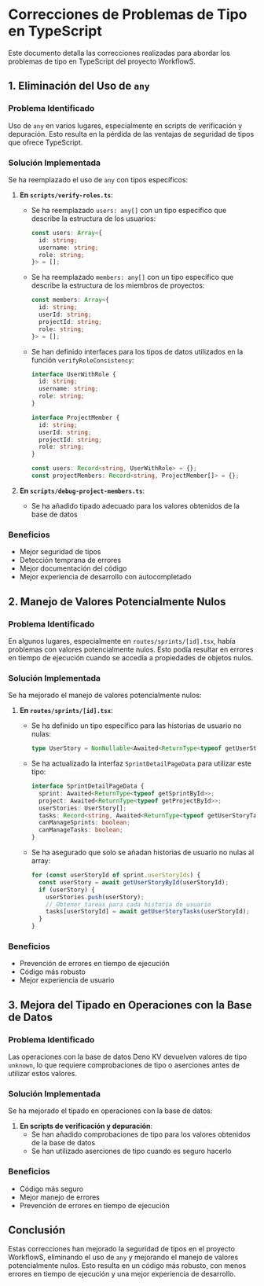 # Correcciones de Problemas de Tipo en TypeScript

Este documento detalla las correcciones realizadas para abordar los problemas de tipo en TypeScript del proyecto WorkflowS.

## 1. Eliminación del Uso de `any`

### Problema Identificado
Uso de `any` en varios lugares, especialmente en scripts de verificación y depuración. Esto resulta en la pérdida de las ventajas de seguridad de tipos que ofrece TypeScript.

### Solución Implementada
Se ha reemplazado el uso de `any` con tipos específicos:

1. **En `scripts/verify-roles.ts`**:
   - Se ha reemplazado `users: any[]` con un tipo específico que describe la estructura de los usuarios:
     ```typescript
     const users: Array<{
       id: string;
       username: string;
       role: string;
     }> = [];
     ```

   - Se ha reemplazado `members: any[]` con un tipo específico que describe la estructura de los miembros de proyectos:
     ```typescript
     const members: Array<{
       id: string;
       userId: string;
       projectId: string;
       role: string;
     }> = [];
     ```

   - Se han definido interfaces para los tipos de datos utilizados en la función `verifyRoleConsistency`:
     ```typescript
     interface UserWithRole {
       id: string;
       username: string;
       role: string;
     }

     interface ProjectMember {
       id: string;
       userId: string;
       projectId: string;
       role: string;
     }

     const users: Record<string, UserWithRole> = {};
     const projectMembers: Record<string, ProjectMember[]> = {};
     ```

2. **En `scripts/debug-project-members.ts`**:
   - Se ha añadido tipado adecuado para los valores obtenidos de la base de datos

### Beneficios
- Mejor seguridad de tipos
- Detección temprana de errores
- Mejor documentación del código
- Mejor experiencia de desarrollo con autocompletado

## 2. Manejo de Valores Potencialmente Nulos

### Problema Identificado
En algunos lugares, especialmente en `routes/sprints/[id].tsx`, había problemas con valores potencialmente nulos. Esto podía resultar en errores en tiempo de ejecución cuando se accedía a propiedades de objetos nulos.

### Solución Implementada
Se ha mejorado el manejo de valores potencialmente nulos:

1. **En `routes/sprints/[id].tsx`**:
   - Se ha definido un tipo específico para las historias de usuario no nulas:
     ```typescript
     type UserStory = NonNullable<Awaited<ReturnType<typeof getUserStoryById>>>;
     ```

   - Se ha actualizado la interfaz `SprintDetailPageData` para utilizar este tipo:
     ```typescript
     interface SprintDetailPageData {
       sprint: Awaited<ReturnType<typeof getSprintById>>;
       project: Awaited<ReturnType<typeof getProjectById>>;
       userStories: UserStory[];
       tasks: Record<string, Awaited<ReturnType<typeof getUserStoryTasks>>>;
       canManageSprints: boolean;
       canManageTasks: boolean;
     }
     ```

   - Se ha asegurado que solo se añadan historias de usuario no nulas al array:
     ```typescript
     for (const userStoryId of sprint.userStoryIds) {
       const userStory = await getUserStoryById(userStoryId);
       if (userStory) {
         userStories.push(userStory);
         // Obtener tareas para cada historia de usuario
         tasks[userStoryId] = await getUserStoryTasks(userStoryId);
       }
     }
     ```

### Beneficios
- Prevención de errores en tiempo de ejecución
- Código más robusto
- Mejor experiencia de usuario

## 3. Mejora del Tipado en Operaciones con la Base de Datos

### Problema Identificado
Las operaciones con la base de datos Deno KV devuelven valores de tipo `unknown`, lo que requiere comprobaciones de tipo o aserciones antes de utilizar estos valores.

### Solución Implementada
Se ha mejorado el tipado en operaciones con la base de datos:

1. **En scripts de verificación y depuración**:
   - Se han añadido comprobaciones de tipo para los valores obtenidos de la base de datos
   - Se han utilizado aserciones de tipo cuando es seguro hacerlo

### Beneficios
- Código más seguro
- Mejor manejo de errores
- Prevención de errores en tiempo de ejecución

## Conclusión

Estas correcciones han mejorado la seguridad de tipos en el proyecto WorkflowS, eliminando el uso de `any` y mejorando el manejo de valores potencialmente nulos. Esto resulta en un código más robusto, con menos errores en tiempo de ejecución y una mejor experiencia de desarrollo.
